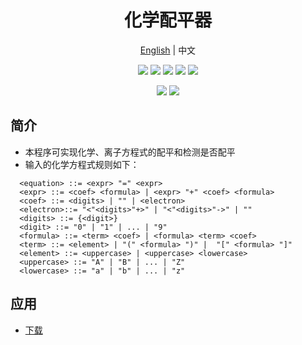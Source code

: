 <h1 align="center">化学配平器</h1>
<p align="center">
  <a href="./README.md">English</a> |
  <a>中文</a> 
</p>
<p align="center">
  <img src="https://img.shields.io/badge/Qt-%23217346.svg?style=for-the-badge&logo=Qt&logoColor=white" />
  <img src="https://img.shields.io/badge/Visual%20Studio-5C2D91.svg?style=for-the-badge&logo=visual-studio&logoColor=white" />
  <img src="https://img.shields.io/badge/c++-%2300599C.svg?style=for-the-badge&logo=c%2B%2B&logoColor=white" />
  <img src="https://img.shields.io/badge/Windows-0078D6?style=for-the-badge&logo=windows&logoColor=white" />
  <img src="https://img.shields.io/github/license/Ileriayo/markdown-badges?style=for-the-badge" />
</p>

<p align="center">
	<img src="https://img.shields.io/badge/Chemical Balancer-v5.2.0-important.svg" />
	<img src="https://img.shields.io/badge/Powered by-AMT-purple.svg" />
</p>

## 简介

 - 本程序可实现化学、离子方程式的配平和检测是否配平
 - 输入的化学方程式规则如下：

```
  <equation> ::= <expr> "=" <expr>
  <expr> ::= <coef> <formula> | <expr> "+" <coef> <formula>
  <coef> ::= <digits> | "" | <electron>
  <electron>::= "<"<digits>"+>" | "<"<digits>"->" | ""
  <digits> ::= {<digit>} 
  <digit> ::= "0" | "1" | ... | "9"
  <formula> ::= <term> <coef> | <formula> <term> <coef>
  <term> ::= <element> | "(" <formula> ")" |  "[" <formula> "]"
  <element> ::= <uppercase> | <uppercase> <lowercase>
  <uppercase> ::= "A" | "B" | ... | "Z"
  <lowercase> ::= "a" | "b" | ... | "z"
```
## 应用
 - [下载](https://github.com/AMT-J/Chemical-Balancer/releases/tag/v5.2.0)
